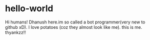 # hello-world


Hi humans!
Dhanush here.im so called a bot programmer(very new to github xD).
I love potatoes (coz they almost look like me). this is me. thyankzz!!
